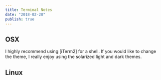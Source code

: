 ```yaml
---
title: Terminal Notes
date: "2018-02-28"
publish: true
---
```


## OSX

I highly recommend using [iTerm2] for a shell. If you would like to change the theme, I really enjoy using the solarized light and dark themes.

## Linux

